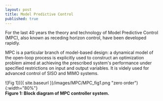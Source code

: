 ```yaml
---
layout: post
title: Model Predictive Control
published: true
---
```


For the last 40 years the theory and technology of Model Predictive Control (MPC), also known as receding horizon control, have been developed rapidly. 

MPC is a particular branch of model-based design: 
a dynamical model of the open-loop process is explicitly used to construct an optimization problem aimed at achieving the prescribed system's performance under 
specified restrictions on input and output variables. It is videly used for advanced control of SISO and MIMO systems. 

![Fig 1]({{ site.baseurl }}/images/MPC/MPC_fig1.png "zero order"){:width="80%"}  
**Figure 1: Block diagram of MPC controller system.**

